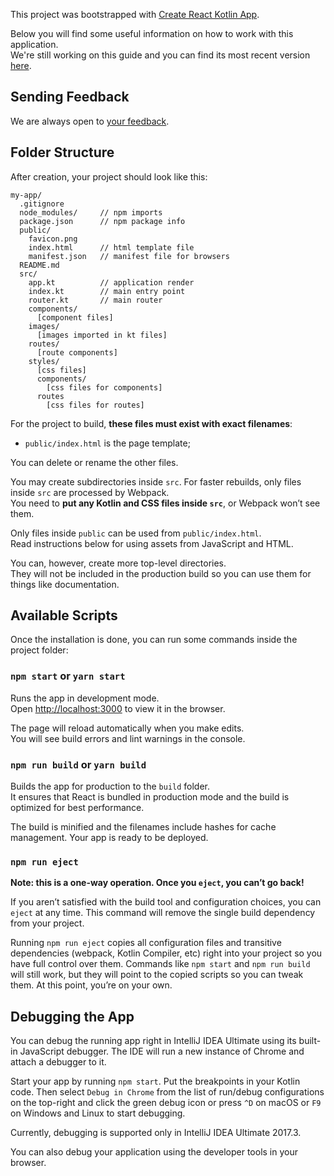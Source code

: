This project was bootstrapped with [Create React Kotlin App](https://github.com/JetBrains/create-react-kotlin-app).

Below you will find some useful information on how to work with this application.<br>
We're still working on this guide and you can find its most recent version [here](https://github.com/JetBrains/create-react-kotlin-app/blob/master/packages/react-scripts/template/README.md).

## Sending Feedback

We are always open to [your feedback](https://youtrack.jetbrains.com/issues/CRKA).

## Folder Structure

After creation, your project should look like this:

```
my-app/
  .gitignore
  node_modules/     // npm imports
  package.json      // npm package info
  public/
    favicon.png
    index.html      // html template file
    manifest.json   // manifest file for browsers
  README.md
  src/
    app.kt          // application render
    index.kt        // main entry point
    router.kt       // main router
    components/
      [component files]
    images/
      [images imported in kt files]
    routes/
      [route components]
    styles/
      [css files]
      components/
        [css files for components]
      routes
        [css files for routes]
```

For the project to build, **these files must exist with exact filenames**:

* `public/index.html` is the page template;

You can delete or rename the other files.

You may create subdirectories inside `src`. For faster rebuilds, only files inside `src` are processed by Webpack.<br>
You need to **put any Kotlin and CSS files inside `src`**, or Webpack won’t see them.

Only files inside `public` can be used from `public/index.html`.<br>
Read instructions below for using assets from JavaScript and HTML.

You can, however, create more top-level directories.<br>
They will not be included in the production build so you can use them for things like documentation.

## Available Scripts

Once the installation is done, you can run some commands inside the project folder:

### `npm start` or `yarn start`

Runs the app in development mode.<br>
Open [http://localhost:3000](http://localhost:3000) to view it in the browser.

The page will reload automatically when you make edits.<br>
You will see build errors and lint warnings in the console.

### `npm run build` or `yarn build`

Builds the app for production to the `build` folder.<br>
It ensures that React is bundled in production mode and the build is optimized for best performance.

The build is minified and the filenames include hashes for cache management. Your app is ready to be deployed.

### `npm run eject`

**Note: this is a one-way operation. Once you `eject`, you can’t go back!**

If you aren’t satisfied with the build tool and configuration choices, you can `eject` at any time. This command will remove the single build dependency from your project.

Running `npm run eject` copies all configuration files and transitive dependencies (webpack, Kotlin Compiler, etc) right into your project so you have full control over them. Commands like `npm start` and `npm run build` will still work, but they will point to the copied scripts so you can tweak them. At this point, you’re on your own.

## Debugging the App

You can debug the running app right in IntelliJ IDEA Ultimate using its built-in JavaScript debugger. The IDE will run a new instance of Chrome and attach a debugger to it.

Start your app by running `npm start`. Put the breakpoints in your Kotlin code.
Then select `Debug in Chrome` from the list of run/debug configurations on the top-right and click the green debug icon or press `^D` on macOS or `F9` on Windows and Linux to start debugging.

Currently, debugging is supported only in IntelliJ IDEA Ultimate 2017.3.

You can also debug your application using the developer tools in your browser.

